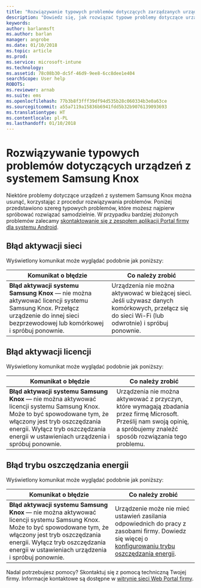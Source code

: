 ```yaml
---
title: "Rozwiązywanie typowych problemów dotyczących zarządzanych urządzeń z systemem Samsung Knox | Microsoft Docs"
description: "Dowiedz się, jak rozwiązać typowe problemy dotyczące urządzeń z systemem Samsung Knox."
keywords: 
author: barlanmsft
ms.author: barlan
manager: angrobe
ms.date: 01/10/2018
ms.topic: article
ms.prod: 
ms.service: microsoft-intune
ms.technology: 
ms.assetid: 78c08b30-dc5f-46d9-9ee8-6cc8dee1e404
searchScope: User help
ROBOTS: 
ms.reviewer: arnab
ms.suite: ems
ms.openlocfilehash: 77b3b8f3fff39df94d535b28c060334b3e0a63ce
ms.sourcegitcommit: a55a7119a15836b6941fdd5b32b9076139093693
ms.translationtype: HT
ms.contentlocale: pl-PL
ms.lasthandoff: 01/10/2018
---
```

# <a name="fix-common-issues-with-your-samsung-knox-device"></a>Rozwiązywanie typowych problemów dotyczących urządzeń z systemem Samsung Knox

Niektóre problemy dotyczące urządzeń z systemem Samsung Knox można usunąć, korzystając z procedur rozwiązywania problemów. Poniżej przedstawiono szereg typowych problemów, które możesz najpierw spróbować rozwiązać samodzielnie. W przypadku bardziej złożonych problemów zalecamy [skontaktowanie się z zespołem aplikacji Portal firmy dla systemu Android](https://github.com/MicrosoftDocs/IntuneDocs/blob/master/intune-user-help/send-logs-to-microsoft-android.md).

## <a name="network-activation-error"></a>Błąd aktywacji sieci

Wyświetlony komunikat może wyglądać podobnie jak poniższy:

|Komunikat o błędzie|Co należy zrobić|
|---|---|
|**Błąd aktywacji systemu Samsung Knox** — nie można aktywować licencji systemu Samsung Knox. Przełącz urządzenie do innej sieci bezprzewodowej lub komórkowej i spróbuj ponownie.|Urządzenia nie można aktywować w bieżącej sieci. Jeśli używasz danych komórkowych, przełącz się do sieci Wi-Fi (lub odwrotnie) i spróbuj ponownie.|

## <a name="license-activation-error"></a>Błąd aktywacji licencji

Wyświetlony komunikat może wyglądać podobnie jak poniższy:

|Komunikat o błędzie|Co należy zrobić|
|---|---|
|**Błąd aktywacji systemu Samsung Knox** — nie można aktywować licencji systemu Samsung Knox. Może to być spowodowane tym, że włączony jest tryb oszczędzania energii. Wyłącz tryb oszczędzania energii w ustawieniach urządzenia i spróbuj ponownie.|Urządzenia nie można aktywować z przyczyn, które wymagają zbadania przez firmę Microsoft. Prześlij nam swoją opinię, a spróbujemy znaleźć sposób rozwiązania tego problemu.|

## <a name="power-saving-mode-error"></a>Błąd trybu oszczędzania energii

Wyświetlony komunikat może wyglądać podobnie jak poniższy:

|Komunikat o błędzie|Co należy zrobić|
|---|---|
|**Błąd aktywacji systemu Samsung Knox** — nie można aktywować licencji systemu Samsung Knox. Może to być spowodowane tym, że włączony jest tryb oszczędzania energii. Wyłącz tryb oszczędzania energii w ustawieniach urządzenia i spróbuj ponownie. |Urządzenie może nie mieć ustawień zasilania odpowiednich do pracy z zasobami firmy. Dowiedz się więcej o [konfigurowaniu trybu oszczędzania energii](power-saving-mode-android.md).|

Nadal potrzebujesz pomocy? Skontaktuj się z pomocą techniczną Twojej firmy. Informacje kontaktowe są dostępne w [witrynie sieci Web Portal firmy](https://portal.manage.microsoft.com#HelpDeskDialog).
